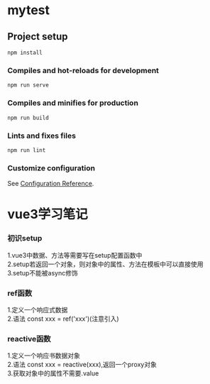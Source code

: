 # mytest

## Project setup
```
npm install
```

### Compiles and hot-reloads for development
```
npm run serve
```

### Compiles and minifies for production
```
npm run build
```

### Lints and fixes files
```
npm run lint
```

### Customize configuration
See [Configuration Reference](https://cli.vuejs.org/config/).


# vue3学习笔记
### 初识setup
1.vue3中数据、方法等需要写在setup配置函数中    
2.setup若返回一个对象，则对象中的属性、方法在模板中可以直接使用    
3.setup不能被async修饰    
### ref函数
1.定义一个响应式数据   
2.语法 const xxx = ref('xxx')(注意引入)    

### reactive函数
1.定义一个响应书数据对象    
2.语法 const xxx = reactive(xxx),返回一个proxy对象    
3.获取对象中的属性不需要.value    

### 